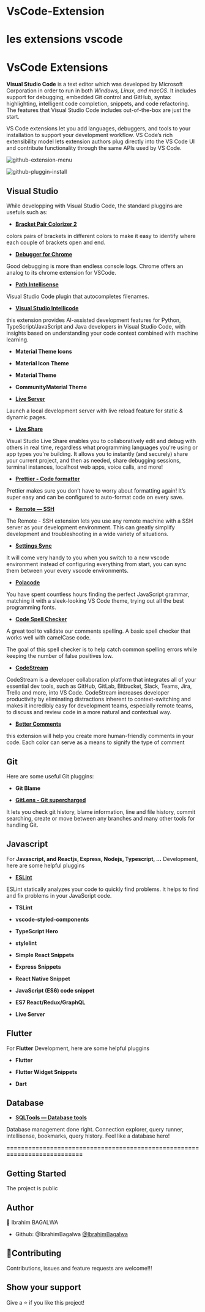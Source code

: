 # VsCode-Extension
les extensions vscode 
=============================================================================================================================

# VsCode Extensions

**Visual Studio Code** is a text editor which was developed by Microsoft Corporation in order to run in both *Windows, Linux, and macOS*. It includes support for debugging, embedded Git control and GitHub, syntax highlighting, intelligent code completion, snippets, and code refactoring.
The features that Visual Studio Code includes out-of-the-box are just the start. 

VS Code extensions let you add languages, debuggers, and tools to your installation to support your development workflow. VS Code’s rich extensibility model lets extension authors plug directly into the VS Code UI and contribute functionality through the same APIs used by VS Code.


![github-extension-menu](https://user-images.githubusercontent.com/59555731/96562381-006c0780-12c1-11eb-9f3a-18d8a01f6461.png)

![github-pluggin-install](https://user-images.githubusercontent.com/59555731/96562528-298c9800-12c1-11eb-8ccf-ba1be590b1f9.png)


## Visual Studio

While developping with Visual Studio Code, the standard pluggins are usefuls such as:

- [**Bracket Pair Colorizer 2**](https://marketplace.visualstudio.com/items?itemName=CoenraadS.bracket-pair-colorizer-2)

colors pairs of brackets in different colors to make it easy to identify where each couple of brackets open and end.


- [**Debugger for Chrome**](https://marketplace.visualstudio.com/items?itemName=msjsdiag.debugger-for-chrome)

Good debugging is more than endless console logs. Chrome offers an analog to its chrome extension for VSCode.


- [**Path Intellisense**](https://marketplace.visualstudio.com/items?itemName=christian-kohler.path-intellisense)

Visual Studio Code plugin that autocompletes filenames.


- [**Visual Studio Intellicode**](https://marketplace.visualstudio.com/items?itemName=VisualStudioExptTeam.vscodeintellicode)

this extension provides AI-assisted development features for Python, TypeScript/JavaScript and Java developers in Visual Studio Code, with insights based on understanding your code context combined with machine learning.


- **Material Theme Icons**

- **Material Icon Theme**

- **Material Theme**

- **CommunityMaterial Theme**


- [**Live Server**](https://marketplace.visualstudio.com/items?itemName=ritwickdey.LiveServer)

Launch a local development server with live reload feature for static & dynamic pages.


- [**Live Share**](https://marketplace.visualstudio.com/items?itemName=MS-vsliveshare.vsliveshare)

Visual Studio Live Share enables you to collaboratively edit and debug with others in real time, regardless what programming languages you're using or app types you're building. It allows you to instantly (and securely) share your current project, and then as needed, share debugging sessions, terminal instances, localhost web apps, voice calls, and more! 


- [**Prettier - Code formatter**](https://marketplace.visualstudio.com/items?itemName=esbenp.prettier-vscode)

Prettier makes sure you don’t have to worry about formatting again! It’s super easy and can be configured to auto-format code on every save.


- [**Remote — SSH**](https://marketplace.visualstudio.com/items?itemName=ms-vscode-remote.remote-ssh)

The Remote - SSH extension lets you use any remote machine with a SSH server as your development environment. This can greatly simplify development and troubleshooting in a wide variety of situations. 


- [**Settings Sync**](https://marketplace.visualstudio.com/items?itemName=Shan.code-settings-sync)

It will come very handy to you when you switch to a new vscode environment instead of configuring everything from start, you can sync them between your every vscode environments.


- [**Polacode**](https://marketplace.visualstudio.com/items?itemName=pnp.polacode)

You have spent countless hours finding the perfect JavaScript grammar, matching it with a sleek-looking VS Code theme, trying out all the best programming fonts.


- [**Code Spell Checker**](https://marketplace.visualstudio.com/items?itemName=streetsidesoftware.code-spell-checker)

A great tool to validate our comments spelling.
A basic spell checker that works well with camelCase code.

The goal of this spell checker is to help catch common spelling errors while keeping the number of false positives low.


- [**CodeStream**](https://marketplace.visualstudio.com/items?itemName=CodeStream.codestream)

CodeStream is a developer collaboration platform that integrates all of your essential dev tools, such as GitHub, GitLab, Bitbucket, Slack, Teams, Jira, Trello and more, into VS Code. CodeStream increases developer productivity by eliminating distractions inherent to context-switching and makes it incredibly easy for development teams, especially remote teams, to discuss and review code in a more natural and contextual way.


- [**Better Comments**](https://marketplace.visualstudio.com/items?itemName=aaron-bond.better-comments)

this extension will help you create more human-friendly comments in your code.
Each color can serve as a means to signify the type of comment 


## Git

Here are some useful Git pluggins:

- **Git Blame**


- [**GitLens - Git supercharged**](https://marketplace.visualstudio.com/items?itemName=eamodio.gitlens)

It lets you check git history, blame information, line and file history, commit searching, create or move between any branches and many other tools for handling Git.

## Javascript
For **Javascript, and Reactjs, Express, Nodejs, Typescript, ...** Development, here are some helpful pluggins

- [**ESLint**](https://marketplace.visualstudio.com/items?itemName=dbaeumer.vscode-eslint)

ESLint statically analyzes your code to quickly find problems.
It helps to find and fix problems in your JavaScript code.

- **TSLint**

- **vscode-styled-components**

- **TypeScript Hero**

- **stylelint**

- **Simple React Snippets**

- **Express Snippets**

- **React Native Snippet**

- **JavaScript (ES6) code snippet**

- **ES7 React/Redux/GraphQL**

- **Live Server**


## Flutter
For **Flutter** Development, here are some helpful pluggins

- **Flutter**

- **Flutter Widget Snippets**

- **Dart**

## Database

- [**SQLTools — Database tools**](https://marketplace.visualstudio.com/items?itemName=mtxr.sqltools)

Database management done right. Connection explorer, query runner, intellisense, bookmarks, query history. Feel like a database hero!

**==========================================================================**

## Getting Started

The project is public

## Author

👤 Ibrahim BAGALWA

- Github: @IbrahimBagalwa [@IbrahimBagalwa](https://github.com/IbrahimBagalwa)

## 🤝Contributing

Contributions, issues and feature requests are welcome!!!

## Show your support

Give a ⭐️ if you like this project!
